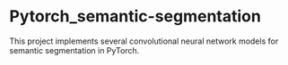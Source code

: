 # Pytorch_semantic-segmentation
 This project implements several convolutional neural network models for semantic segmentation in PyTorch. 
